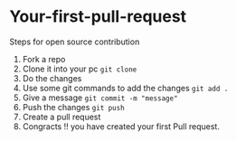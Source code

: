 # Your-first-pull-request
Steps for open source contribution 

1) Fork a repo
2) Clone it into your pc <code>git clone</code>
3) Do the changes
4) Use some git commands to add the changes <code>git add . </code>
5) Give a message <code>git commit -m "message"</code>
6) Push the changes <code>git push</code>
7) Create a pull request
8) Congracts !! you have created your first Pull request.

